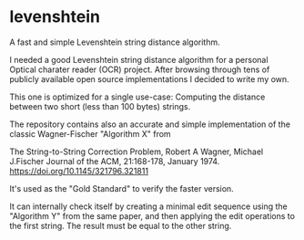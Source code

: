 # levenshtein

A fast and simple Levenshtein string distance algorithm.

I needed a good Levenshtein string distance algorithm for a personal Optical charater reader (OCR) project.
After browsing through tens of publicly available open source implementations I decided to write my own.

This one is optimized for a single use-case: Computing the distance between two short (less than 100 bytes) strings.

The repository contains also an accurate and simple implementation of the classic Wagner-Fischer "Algorithm X" from

The String-to-String Correction Problem, Robert A Wagner, Michael J.Fischer
Journal of the ACM, 21:168-178, January 1974.
https://doi.org/10.1145/321796.321811

It's used as the "Gold Standard" to verify the faster version.

It can internally check itself by creating a minimal edit sequence using the "Algorithm Y" from the same paper,
and then applying the edit operations to the first string. The result must be equal to the other string.

